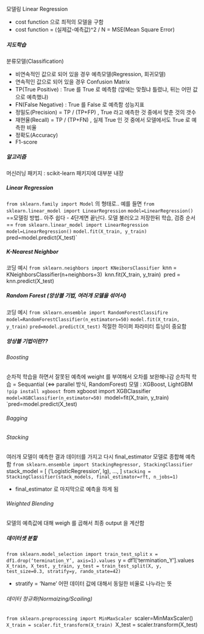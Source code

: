 모델링
Linear Regression 
- cost function 으로 최적의 모델을 구함 
- cost function = (실제값-예측값)^2 / N = MSE(Mean Square Error) 
##### 지도학습
분류모델(Classification)
- 비연속적인 값으로 되어 있을 경우 
예측모델(Regression, 회귀모델) 
- 연속적인 값으로 되어 있을 경우
Confusion Matrix 
- TP(True Positive) : True 를 True 로 예측함 (앞에는 맞췄냐 틀렸냐, 뒤는 어떤 값으로 예측했냐)
- FN(False Negative) : True 를 False 로 예측함 
성능지표 
- 정밀도(Precision) = TP / (TP+FP) , True 라고 예측한 것 중에서 맞춘 것의 갯수 
- 재현율(Recall) = TP / (TP+FN) , 실제 True 인 것 중에서 모델에서도 True 로 예측한 비율
- 정확도(Accuracy)
- F1-score
##### 알고리즘
머신러닝 패키지 : scikit-learn 패키지에 대부분 내장 
##### Linear Regression 
`from sklearn.family import Model` 의 형태로.. 예를 들면
	`from sklearn.linear_model import LinearRegression`
	`model=LinearRegression()`
==모델링 방법.. 아주 쉽다 - 4단계면 끝난다. 모델 불러오고 저장한뒤 학습, 검증 순서==
	`from sklearn.linear_model import LinearRegression`
	`model=LinearRegression()`
	`model.fit(X_train, y_train)
	`pred=model.predict(X_test)`
##### K-Nearest Neighbor
코딩 예시
	`from sklearn.neighbors import KNeiborsClassifier
	`knn = KNeighborsClassifier(n+neighbors=3)`
	`knn.fit(X_train, y_train)`
	`pred = knn.predict(X_test)
##### Random Forest (앙상블 기법, 여러개 모델을 섞어서)
코딩 예시
	`from sklearn.ensemble import RandomForestClassifire`
	`model=RandomForestClassifier(n_estimators=50)`
	`model.fit(X_train, y_train)`
	`pred=model.predict(X_test)`
적절한 하이퍼 파라미터 튜닝이 중요함 
##### 앙상블 기법이란?? 
###### Boosting 
순차적 학습을 하면서 잘못된 예측에 weight 를 부여해서 오차를 보완해나감
순차적 학습 = Sequantial (<=> parallel 방식, RandomForest)
모델 : XGBoost, LightGBM 
	`!pip install xgboost
	`from xgboost import XGBClassifier
	`model=XGBClassifier(n_estimator=50)
	`model=fit(X_train, y_train)
	`pred=model.predict(X_test)
###### Bagging 
###### Stacking 
여러개 모델이 예측한 결과 데이터를 가지고 다시 final_estimator 모델로 종합해 예측함
	`from sklearn.ensemble import StackingRegressor, StackingClassifier
	`stack_model = [ (‘LogisticRegression’, lg), …, ]
	`stacking = StackingClassifier(stack_models, final_estimator=rft, n_jobs=1)`
- final_estimator 로 마지막으로 예측을 하게 됨 
###### Weighted Blending 
모델의 예측값에 대해 weigh 를 곱해서 최종 output 을 계산함 

##### 데이터셋 분할 
`from sklearn.model_selection import train_test_split`
`x = df1.drop(‘termination_Y’, axis=1).values
`y = df1[‘termination_Y’].values
`X_train, X_test, y_train, y_test = train_test_split(X, y, test_size=0.3, stratify=y, rando_state=42)`
- stratify = ‘Name’ 어떤 데이터 값에 대해서 동일한 비율로 나누라는 뜻 
###### 데이터 정규화(Normaizing/Scailing) 
`from sklearn.preprocessing import MinMaxScaler
`scaler=MinMaxScaler() 
`X_train = scaler.fit_transform(X_train)
`X_test = scaler.transform(X_test)
